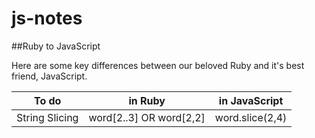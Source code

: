 js-notes
========

##Ruby to JavaScript

Here are some key differences between our beloved Ruby and it's best friend, JavaScript.

| To do   | in Ruby  | in JavaScript |
| ------------- | ----- | ---------- |
| String Slicing | word[2..3] OR word[2,2] | word.slice(2,4)    |

